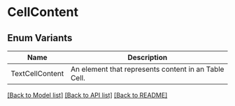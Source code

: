 # CellContent

## Enum Variants

| Name | Description |
|---- | -----|
| TextCellContent | An element that represents content in an Table Cell. |

[[Back to Model list]](../README.md#documentation-for-models) [[Back to API list]](../README.md#documentation-for-api-endpoints) [[Back to README]](../README.md)


